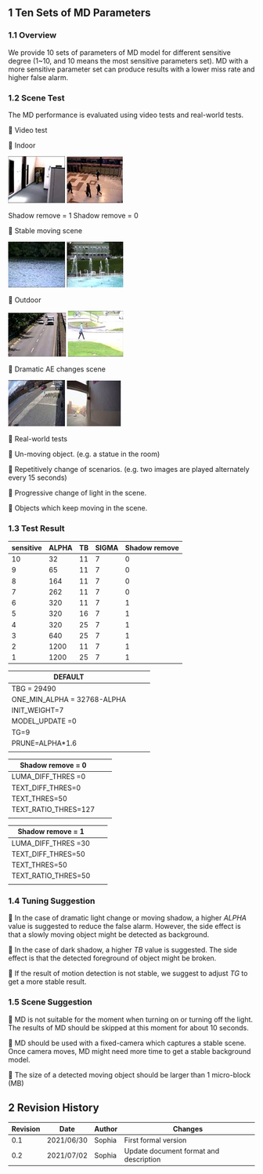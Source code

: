 ## 1 Ten Sets of MD Parameters

### 1.1 Overview

We provide 10 sets of parameters of MD model for different sensitive degree (1\~10, and 10 means the most sensitive parameters set). MD with a more sensitive parameter set can produce results with a lower miss rate and higher false alarm.

### 1.2 Scene Test

The MD performance is evaluated using video tests and real-world tests.

 Video test

 Indoor

![D:\\work6\\636\\fhtml\\NT9833X_MD_Tuning_Guide_en.files\\image003.jpg](nvt_media/9f1e60a14652a69f8aa65b3584e0613a.jpg) ![D:\\work6\\636\\fhtml\\NT9833X_MD_Tuning_Guide_en.files\\image004.jpg](nvt_media/9a6e20f6fac9131210f0fa4ca7b37c07.jpg)

Shadow remove = 1 Shadow remove = 0

 Stable moving scene

![D:\\work6\\636\\fhtml\\NT9833X_MD_Tuning_Guide_en.files\\image005.jpg](nvt_media/c3a90911a9d692525a51c230414c3cfc.jpg) ![D:\\work6\\636\\fhtml\\NT9833X_MD_Tuning_Guide_en.files\\image006.jpg](nvt_media/1ba66b3019b6863bd53dd41be6888712.jpg)

 Outdoor

![D:\\work6\\636\\fhtml\\NT9833X_MD_Tuning_Guide_en.files\\image007.jpg](nvt_media/bf992ed5dac54ac0b11624504123d8fe.jpg) ![D:\\work6\\636\\fhtml\\NT9833X_MD_Tuning_Guide_en.files\\image008.jpg](nvt_media/abe4dcdcc40c2fa2cdcb97d974cdaac0.jpg)

 Dramatic AE changes scene

![D:\\work6\\636\\fhtml\\NT9833X_MD_Tuning_Guide_en.files\\image009.jpg](nvt_media/321549c1e3723373eaaa0bbb6d3a63b7.jpg) ![D:\\work6\\636\\fhtml\\NT9833X_MD_Tuning_Guide_en.files\\image010.jpg](nvt_media/4144060babd72acb6ac8780cbc639a5e.jpg)

 Real-world tests

 Un-moving object. (e.g. a statue in the room)

 Repetitively change of scenarios. (e.g. two images are played alternately every 15 seconds)

 Progressive change of light in the scene.

 Objects which keep moving in the scene.

### 1.3 Test Result

| sensitive | ALPHA | TB | SIGMA | Shadow remove |
|-----------|-------|----|-------|---------------|
| 10        | 32    | 11 | 7     | 0             |
| 9         | 65    | 11 | 7     | 0             |
| 8         | 164   | 11 | 7     | 0             |
| 7         | 262   | 11 | 7     | 0             |
| 6         | 320   | 11 | 7     | 1             |
| 5         | 320   | 16 | 7     | 1             |
| 4         | 320   | 25 | 7     | 1             |
| 3         | 640   | 25 | 7     | 1             |
| 2         | 1200  | 11 | 7     | 1             |
| 1         | 1200  | 25 | 7     | 1             |

| DEFAULT                     |   |   |   |
|-----------------------------|---|---|---|
| TBG = 29490                 |   |   |   |
| ONE_MIN_ALPHA = 32768-ALPHA |   |   |   |
| INIT_WEIGHT=7               |   |   |   |
| MODEL_UPDATE =0             |   |   |   |
| TG=9                        |   |   |   |
| PRUNE=ALPHA\*1.6            |   |   |   |
|                             |   |   |   |

| **Shadow remove = 0** |   |   |
|-----------------------|---|---|
| LUMA_DIFF_THRES =0    |   |   |
| TEXT_DIFF_THRES=0     |   |   |
| TEXT_THRES=50         |   |   |
| TEXT_RATIO_THRES=127  |   |   |
|                       |   |   |

| **Shadow remove = 1** |   |   |
|-----------------------|---|---|
| LUMA_DIFF_THRES =30   |   |   |
| TEXT_DIFF_THRES=50    |   |   |
| TEXT_THRES=50         |   |   |
| TEXT_RATIO_THRES=50   |   |   |
|                       |   |   |

### 1.4 Tuning Suggestion

 In the case of dramatic light change or moving shadow, a higher *ALPHA* value is suggested to reduce the false alarm. However, the side effect is that a slowly moving object might be detected as background.

 In the case of dark shadow, a higher *TB* value is suggested. The side effect is that the detected foreground of object might be broken.

 If the result of motion detection is not stable, we suggest to adjust *TG* to get a more stable result.

### 1.5 Scene Suggestion

 MD is not suitable for the moment when turning on or turning off the light. The results of MD should be skipped at this moment for about 10 seconds.

 MD should be used with a fixed-camera which captures a stable scene. Once camera moves, MD might need more time to get a stable background model.

 The size of a detected moving object should be larger than 1 micro-block (MB)

## 2 Revision History

| **Revision** | **Date**   | **Author** | **Changes**                            |
|--------------|------------|------------|----------------------------------------|
| 0.1          | 2021/06/30 | Sophia     | First formal version                   |
| 0.2          | 2021/07/02 | Sophia     | Update document format and description |
